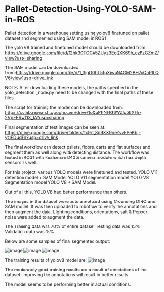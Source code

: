 # Pallet-Detection-Using-YOLO-SAM-in-ROS
Pallet detection in a warehouse setting using yolov8 finetuned on pallet dataset and segmented using SAM model in ROS1

The yolo V8 trained and finetuned model should be downloaded from: https://drive.google.com/file/d/12hk3OTOCA5ZUyz3EoQXK69h_czPzGZmZ/view?usp=sharing

The SAM model can be downloaded from:https://drive.google.com/file/d/1_3jgDOhT5fpXjwuN4GM2BH7xQaRILQV6/view?usp=drive_link

NOTE: After downloading these models, the paths specified in the yolo_detection _node.py need to be changed with the final paths of these files

The script for training the model can be downloaded from: https://colab.research.google.com/drive/1oQuPFNHG8WZIp5EXHr-2VpFERw113_IA?usp=sharing

Final segmentation of test images can be seen at: https://drive.google.com/drive/folders/1x9rt_8n9XX9neZvvFPeKhj-yt1FDudFn?usp=drive_link

The final workflow can detect pallets, floors, carts and flat surfaces and segment them as well along with detecting distance.
The workflow was tested in ROS1 with Realsense D435i camera module which has depth sensors as well.

For this project, various YOLO models were finetuned and tested. 
YOLO V11 detection model + SAM Model
YOLO V11 segmentation model
YOLO V8 Segmentation model
YOLO V8 + SAM Model.

Out of all this, YOLO V8 had better performance than others.

The images in the dataset were auto annotated using Grounding DINO and SAM model.
It was then uploaded to roboflow to verify the annotations and then augment the data.
LIghting conditions, orientations, salt & Pepper noise were added to augment the data.

The Training data was 70% of entire dataset
Testing data was 15%
Validation data was 15%

Below are some samples of final segmented output:

![image](https://github.com/user-attachments/assets/6e53ed20-bd5c-4fa6-9b77-48c2e24a5037)
![image](https://github.com/user-attachments/assets/4bf91d0e-4ab0-4546-972a-1d79c6481088)
![image](https://github.com/user-attachments/assets/a7a8674e-5514-4d97-9ae1-7fd31036ccf4)

The training results of yolov8 model are:
![image](https://github.com/user-attachments/assets/e71a69fe-5128-4b82-a8f4-85d583fb3140)

The moderately good training results are a result of annotations of the dataset.
Improving the annotations will result in better results.

The model seems to be performing better in actual conditions.




